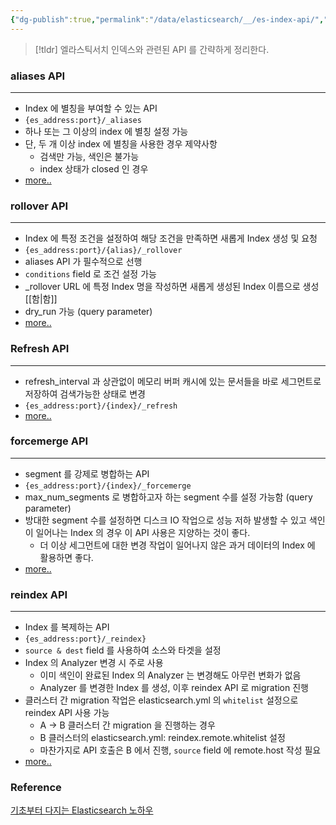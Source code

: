 ```yaml
---
{"dg-publish":true,"permalink":"/data/elasticsearch/__/es-index-api/","tags":["elasticsearch"]}
---
```



> [!tldr]
> 엘라스틱서치 인덱스와 관련된 API 를 간략하게 정리한다.


### aliases API
---


- Index 에 별칭을 부여할 수 있는 API
- `{es_address:port}/_aliases`
- 하나 또는 그 이상의 index 에 별칭 설정 가능
- 단, 두 개 이상 index 에 별칭을 사용한 경우 제약사항
    - 검색만 가능, 색인은 불가능
    - index 상태가 closed 인 경우
- [more..](https://www.elastic.co/guide/en/elasticsearch/reference/current/indices-aliases.html)


### rollover API
---


- Index 에 특정 조건을 설정하여 해당 조건을 만족하면 새롭게 Index 생성 및 요청
- `{es_address:port}/{alias}/_rollover`
- aliases API 가 필수적으로 선행
- `conditions` field 로 조건 설정 가능
- \_rollover URL 에 특정 Index 명을 작성하면 새롭게 생성된 Index 이름으로 생성
[[함\|함]]
- dry_run 가능 (query parameter)
- [more..](https://www.elastic.co/guide/en/elasticsearch/reference/master/indices-rollover-index.html)


### Refresh API
---

- refresh_interval 과 상관없이 메모리 버퍼 캐시에 있는 문서들을 바로 세그먼트로 저장하여 검색가능한 상태로 변경
- `{es_address:port}/{index}/_refresh`
- [more..](https://www.elastic.co/guide/en/elasticsearch/reference/current/indices-refresh.html)


### forcemerge API
---


- segment 를 강제로 병합하는 API
- `{es_address:port}/{index}/_forcemerge`
- max_num_segments 로 병합하고자 하는 segment 수를 설정 가능함 (query parameter)
- 방대한 segment 수를 설정하면 디스크 IO 작업으로 성능 저하 발생할 수 있고 색인이 일어나는 Index 의 경우 이 API 사용은 지양하는 것이 좋다.
    - 더 이상 세그먼트에 대한 변경 작업이 일어나지 않은 과거 데이터의 Index 에 활용하면 좋다.
- [more..](https://www.elastic.co/guide/en/elasticsearch/reference/current/ilm-forcemerge.html)


### reindex API
---


- Index 를 복제하는 API
- `{es_address:port}/_reindex}`
- `source & dest` field 를 사용하여 소스와 타겟을 설정
- Index 의 Analyzer 변경 시 주로 사용
    - 이미 색인이 완료된 Index 의 Analyzer 는 변경해도 아무런 변화가 없음
    - Analyzer 를 변경한 Index 를 생성, 이후 reindex API 로 migration 진행
- 클러스터 간 migration 작업은 elasticsearch.yml 의 `whitelist` 설정으로 reindex API 사용 가능
    - A -> B 클러스터 간 migration 을 진행하는 경우
    - B 클러스터의 elasticsearch.yml: reindex.remote.whitelist 설정
    - 마찬가지로 API 호출은 B 에서 진행, `source` field 에 remote.host 작성 필요
- [more..](https://www.elastic.co/guide/en/elasticsearch/reference/current/docs-reindex.html)


### Reference
[기초부터 다지는 Elasticsearch 노하우](https://product.kyobobook.co.kr/detail/S000001033104)


